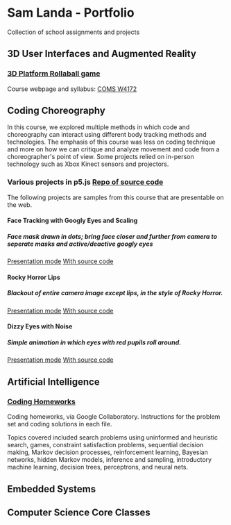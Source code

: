 # Sam Landa - Portfolio
Collection of school assignments and projects


## 3D User Interfaces and Augmented Reality
### [3D Platform Rollaball game](https://github.com/sdlanda77/portfolio/tree/main/3D_UI_AR)
Course webpage and syllabus: [COMS W4172](http://www.cs.columbia.edu/~feiner/courses/csw4172/)

## Coding Choreography

In this course, we explored multiple methods in which code and choreography can interact using different body tracking methods and technologies. The emphasis of this course was less on coding technique and more on how we can critique and analyze movement and code from a choreographer's point of view. Some projects relied on in-person technology such as Xbox Kinect sensors and projectors.

### Various projects in p5.js [Repo of source code](https://github.com/sdlanda77/portfolio/tree/main/CodingChoreography)

The following projects are samples from this course that are presentable on the web. 

#### Face Tracking with Googly Eyes and Scaling
##### Face mask drawn in dots; bring face closer and further from camera to seperate masks and active/deactive googly eyes
[Presentation mode](https://editor.p5js.org/sdlanda77/present/L98Y4ykd9)
[With source code](https://editor.p5js.org/sdlanda77/sketches/L98Y4ykd9)

#### Rocky Horror Lips
##### Blackout of entire camera image except lips, in the style of Rocky Horror.
[Presentation mode](https://editor.p5js.org/sdlanda77/Present/rIrLjrviX)
[With source code](https://editor.p5js.org/sdlanda77/sketches/rIrLjrviX)

#### Dizzy Eyes with Noise
##### Simple animation in which eyes with red pupils roll around.
[Presentation mode](https://editor.p5js.org/sdlanda77/present/J5MNy22Z0)
[With source code](https://editor.p5js.org/sdlanda77/sketches/J5MNy22Z0)



## Artificial Intelligence
### [Coding Homeworks](https://github.com/sdlanda77/portfolio/tree/main/ArtificialIntelligence)
Coding homeworks, via Google Collaboratory. Instructions for the problem set and coding solutions in each file. 

Topics covered included search problems using uninformed and heuristic search, games, constraint satisfaction problems, sequential decision making, Markov decision processes, reinforcement learning, Bayesian networks, hidden Markov models, inference and sampling, introductory machine learning, decision trees, perceptrons, and neural nets. 

## Embedded Systems


## Computer Science Core Classes
